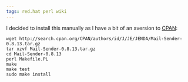 ```yaml
---
tags: red.hat perl wiki
---
```


I decided to install this manually as I have a bit of an aversion to [CPAN](/wiki/CPAN):

    wget http://search.cpan.org/CPAN/authors/id/J/JE/JENDA/Mail-Sender-0.8.13.tar.gz
    tar xzvf Mail-Sender-0.8.13.tar.gz
    cd Mail-Sender-0.8.13
    perl Makefile.PL
    make
    make test
    sudo make install
